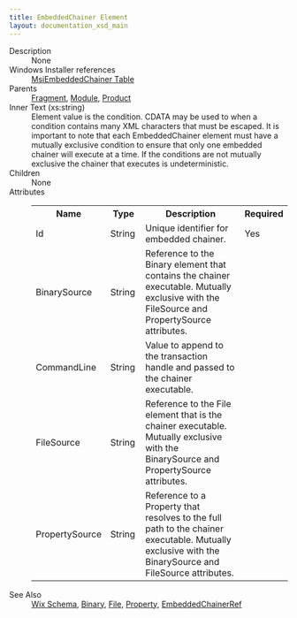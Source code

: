 ```yaml
---
title: EmbeddedChainer Element
layout: documentation_xsd_main
---
```

<dl>
  <dt>Description</dt>
  <dd>None</dd>
  <dt>Windows Installer references</dt>
  <dd>
    <a href="http://msdn.microsoft.com/library/bb736316.aspx" target="_blank">MsiEmbeddedChainer  Table</a>
  </dd>
  <dt>Parents</dt>
  <dd>
    <a href="../wix/fragment">Fragment</a>, <a href="../wix/module">Module</a>, <a href="../wix/product">Product</a></dd>
  <dt>Inner Text (xs:string)</dt>
  <dd>                             Element value is the condition.  CDATA may be used to when a condition contains many XML characters                             that must be escaped.  It is important to note that each EmbeddedChainer element must have a mutually exclusive condition                             to ensure that only one embedded chainer will execute at a time. If the conditions are not mutually exclusive the chainer                             that executes is undeterministic.                         </dd>
  <dt>Children</dt>
  <dd>None</dd>
  <dt>Attributes</dt>
  <dd>
    <table cellspacing="0" cellpadding="0" class="schema">
      <tr>
        <th width="15%">Name</th>
        <th width="15%">Type</th>
        <th width="65%">Description</th>
        <th width="15%">Required</th>
      </tr>
      <tr>
        <td>Id</td>
        <td>String</td>
        <td>Unique identifier for embedded chainer.</td>
        <td>Yes</td>
      </tr>
      <tr>
        <td>BinarySource</td>
        <td>String</td>
        <td>                                 Reference to the Binary element that contains the chainer executable. Mutually exclusive with                                 the FileSource and PropertySource attributes.                             </td>
        <td>&nbsp;</td>
      </tr>
      <tr>
        <td>CommandLine</td>
        <td>String</td>
        <td>Value to append to the transaction handle and passed to the chainer executable.</td>
        <td>&nbsp;</td>
      </tr>
      <tr>
        <td>FileSource</td>
        <td>String</td>
        <td>                                 Reference to the File element that is the chainer executable. Mutually exclusive with                                 the BinarySource and PropertySource attributes.                             </td>
        <td>&nbsp;</td>
      </tr>
      <tr>
        <td>PropertySource</td>
        <td>String</td>
        <td>                                 Reference to a Property that resolves to the full path to the chainer executable. Mutually exclusive with                                 the BinarySource and FileSource attributes.                             </td>
        <td>&nbsp;</td>
      </tr>
    </table>
  </dd>
  <dt>See Also</dt>
  <dd>
    <a href="../wix">Wix Schema</a>, <a href="../wix/binary">Binary</a>, <a href="../wix/file">File</a>, <a href="../wix/property">Property</a>, <a href="../wix/embeddedchainerref">EmbeddedChainerRef</a></dd>
</dl>
